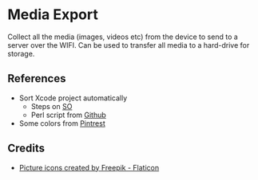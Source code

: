 # Media Export

Collect all the media (images, videos etc) from the device to send to a server over the WIFI.
Can be used to transfer all media to a hard-drive for storage.

## References

* Sort Xcode project automatically
    * Steps on [SO](https://stackoverflow.com/a/32470246/5024990)
    * Perl script from [Github](https://github.com/WebKit/webkit/blob/main/Tools/Scripts/sort-Xcode-project-file)
* Some colors from [Pintrest](https://www.pinterest.co.uk/pin/304626362308735903/)

## Credits

* [Picture icons created by Freepik - Flaticon](https://www.flaticon.com/free-icons/picture)
